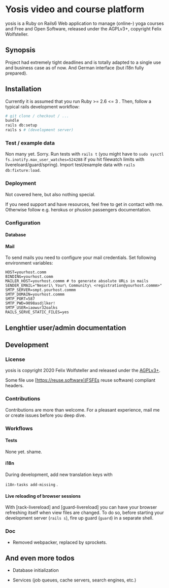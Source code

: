 # Yosis video and course platform

yosis is a Ruby on Rails6 Web application to manage (online-) yoga courses and
Free and Open Software, released under the AGPLv3+, copyright Felix Wolfsteller.

## Synopsis

Project had extremely tight deadlines and is totally adapted to a single use and
business case as of now. And German interface (but i18n fully prepared).

## Installation

Currently it is assumed that you run Ruby >= 2.6 <= 3 . Then, follow a typical
rails development workflow:

```bash
# git clone / checkout / ...
bundle
rails db:setup
rails s # (development server)
```

### Test / example data

Non many yet. Sorry.
Run tests with `rails t` (you might have to `sudo sysctl fs.inotify.max_user_watches=524288` if you hit filewatch limits with livereloard/guard/spring).
Import test/example data with `rails db:fixture:load`.

### Deployment

Not covered here, but also nothing special.

If you need support and have resources, feel free to get in
contact with me. Otherwise follow e.g. herokus or phusion passengers
documentation.

### Configuration

#### Database
#### Mail

To send mails you need to configure your mail credentials. Set following
environment variables:

    HOST=yourhost.comm
    BINDING=yourhost.comm
    MAILER_HOST=yourhost.commm # to generate absolute URLs in mails
    SENDER_EMAIL="Neseri\ Your\ Community\ <registration@yourhost.commm>"
    SMTP_SERVER=smpt.yourhost.commm
    SMTP_DOMAIN=yourhost.commm
    SMTP_PORT=587
    SMTP_PWD=9098asdjlker!
    SMTP_USER=iaowur32oalks
    RAILS_SERVE_STATIC_FILES=yes


## Lenghtier user/admin documentation

## Development

### License

yosis is copyright 2020 Felix Wolfsteller and released under the
[AGPLv3+](LICENSE).

Some file use [https://reuse.software](FSFEs reuse software) compliant headers.

### Contributions

Contributions are more than welcome. For a pleasant experience, mail me or
create issues before you deep dive.

### Workflows

#### Tests

None yet. shame.

#### i18n

During development, add new translation keys with

`i18n-tasks add-missing` .

#### Live reloading of browser sessions

With [rack-livereload] and [guard-livereload] you can have your browser
refreshing itself when view files are changed. To do so, before starting your
development server (`rails s`), fire up guard (`guard`) in a separate shell.

### Doc

  * Removed webpacker, replaced by sprockets.

## And even more todos

* Database initialization

* Services (job queues, cache servers, search engines, etc.)
